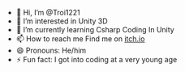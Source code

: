 - 👋 Hi, I’m @Troi1221
- 👀 I’m interested in Unity 3D
- 🌱 I’m currently learning Csharp Coding In Unity
- 📫 How to reach me Find me on [itch.io](https://troi12.itch.io/)
- 😄 Pronouns: He/him
- ⚡ Fun fact: I got into coding at a very young age

<!---
Troi1221/Troi1221 is a ✨ special ✨ repository because its `README.md` (this file) appears on your GitHub profile.
You can click the Preview link to take a look at your changes.
--->
